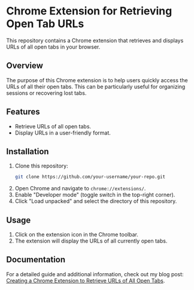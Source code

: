 # Chrome Extension for Retrieving Open Tab URLs

This repository contains a Chrome extension that retrieves and displays URLs of all open tabs in your browser.

## Overview

The purpose of this Chrome extension is to help users quickly access the URLs of all their open tabs. This can be particularly useful for organizing sessions or recovering lost tabs.

## Features

- Retrieve URLs of all open tabs.
- Display URLs in a user-friendly format.

## Installation

1. Clone this repository:
    ```bash
    git clone https://github.com/your-username/your-repo.git
    ```
2. Open Chrome and navigate to `chrome://extensions/`.
3. Enable "Developer mode" (toggle switch in the top-right corner).
4. Click "Load unpacked" and select the directory of this repository.

## Usage

1. Click on the extension icon in the Chrome toolbar.
2. The extension will display the URLs of all currently open tabs.

## Documentation

For a detailed guide and additional information, check out my blog post: [Creating a Chrome Extension to Retrieve URLs of All Open Tabs](https://vaibhavgagneja.hashnode.dev/how-to-create-a-chrome-extension-to-retrieve-urls-of-all-open-tabs).

